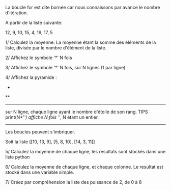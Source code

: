 La boucle for est dite bornée car nous connaissons par avance le nombre d'itération.

A partir de la liste suivante:

12, 9, 10, 15, 4, 19, 17, 5

1/ Calculez la moyenne. La moyenne étant la somme des éléments de la liste, divisée par le nombre d'élément de la liste.

2/ Affichez le symbole '*' N fois

3/ Affichez le symbole '*' N fois, sur N lignes (1 par ligne)

4/ Affichez la pyramide :

*

**

***

sur N ligne, chaque ligne ayant le nombre d'étoile de son rang. TIPS print(N*'*') affiche N fois '*', N étant un entier.

---

Les boucles peuvent s'imbriquer.

Soit la liste [[10, 13, 9], [5, 8, 10], [14, 3, 11]]

5/ Calculez la moyenne de chaque ligne, les resultats sont stockés dans une liste python

6/ Calculez la moyenne de chaque ligne, et chaque colonne. Le resultat est stocké dans une variable simple.

7/ Créez par compréhension la liste des puissance de 2, de 0 à 8